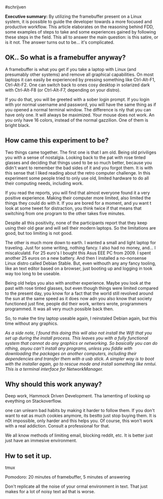 #schrijven 

**Executive summary:** By utilizing the framebuffer present on a Linux system, it is possible to guide the developer towards a more focused and productive workflow. This article elaborates on the reasoning behind FDD, some examples of steps to take and some experiences gained by following these steps in the field. This all to answer the main question: is this satire, or is it not. The answer turns out to be... it's complicated.

## OK.. So what is a framebuffer anyway?

A framebuffer is what you get if you take a laptop with Linux (and presumably other systems) and remove all graphical capabilities. On most laptops it can easily be experienced by pressing something like Ctrl-Alt-F1, Ctrl-Alt-F2. One can switch back to ones cosy desktop in solarized dark with Ctrl-Alt-F8 (or Ctrl-Alt-F7, depending on your distro).

If you do that, you will be greeted with a sober login prompt. If you login with yor normal username and password, you will have the same thing as if you opened a normal terminal window. The difference is nly that you can have only one. It will always be maximized. Your mouse does not work. An you only have 16 colors, instead of the normal gazzilion. One of them is bright black.

## How came this experiment to be?

Two things came together. The first one is that I am old. Being old priviliges you with a sense of nostalgia. Looking back to the pat with rose tinted glasses and deciding that things used to be so much better, because you didn't want to remember the bad sides of it and you forgot them. It is with this sense that I liked reading about the retro computer challenge. In this experiment some people tried to only use old, limited hardware to do all their computing needs, including work. 

If you read the reports, you will find that almost everyone found it a very positive experience. Making their computer more limited, also limited the things they could do with it. If you are bored for a moment, and yu want t look at some tweet for distraction, you think twice if that means that switching from one program to the other takes five minutes.

Despite all this positivity, none of the participants report that they keep using their old gear and will sell their modern laptops. So the limitations are good, but too limiting is not good.

The other is much more down to earth. I wanted a small and light laptop for traveling. Just for some writing, nothing fancy. I also had no money, and... I miscalculatd. For 25 euro's I bought this Asus EEE PC from 2009. I spent another 25 euros on a new battery. And then I installed a no-nonsense Linux distro called Debian Stable. But, even withouth any any fancy tooling, like an text editor based on a browser, just booting up and logging in took way too long to be useable.

Being old helps you also with another experience. Maybe you look at the past with rose tinted glasses, but even though things were limited compared to the present day, you know for a fact that the world still revolved around the sun at the same speed as it does now adn you also know that society functioned just fine, people did their work, writers wrote, programmers programmed. It was all very much possible back then.

So, to make the tiny laptop useable again, I reinstaled Debian again, but this time without any graphics.

_As a side note, I found this doing this will also not install the Wifi that you set up during the install process. This leaves you with a fully functional system that cannot do any graphics or networking. So basically you can do nthing, asyou can't install any programs, unless you fiddle with downloading the packages on another computers, including their dependencies and transfer them with a usb stick. A simpler way is to boot with the installer again, go to rescue mode and install something like nmtui. This is a terminal interface for NetworkManager._ 

## Why should this work anyway?

Deep work, Hammock Driven Development. Tha lamenting of looking up eveything on Stackoverflow.

one can unlearn bad habits by making it harder to follow them. If you don't want to eat as much cookies anymore, its bestto just stop buying them. It is n0t impossible, only harder and this helps you. Of course, this won't work with a real addiction. Consult a professional for that.

We all know methods of limiting email, blocking reddit, etc. It is better just just have an immesive environment.



## Hw to set it up.

tmux


Pomodoro: 20 minutes of framebuffer, 5 minutes of answering 

Don't replicate all the noise of your ormal environment in text. That just makes for a lot of noisy text ad that is worse.
